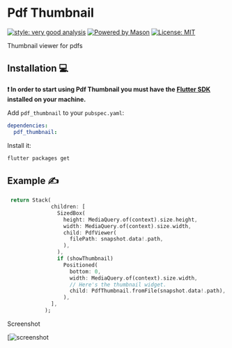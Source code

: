# Pdf Thumbnail

[![style: very good analysis][very_good_analysis_badge]][very_good_analysis_link]
[![Powered by Mason](https://img.shields.io/endpoint?url=https%3A%2F%2Ftinyurl.com%2Fmason-badge)](https://github.com/felangel/mason)
[![License: MIT][license_badge]][license_link]

Thumbnail viewer for pdfs

## Installation 💻

**❗ In order to start using Pdf Thumbnail you must have the [Flutter SDK][flutter_install_link] installed on your machine.**

Add `pdf_thumbnail` to your `pubspec.yaml`:

```yaml
dependencies:
  pdf_thumbnail:
```

Install it:

```sh
flutter packages get
```

## Example ✍️
```dart
 return Stack(
              children: [
                SizedBox(
                  height: MediaQuery.of(context).size.height,
                  width: MediaQuery.of(context).size.width,
                  child: PdfViewer(
                    filePath: snapshot.data!.path,
                  ),
                ),
                if (showThumbnail)
                  Positioned(
                    bottom: 0,
                    width: MediaQuery.of(context).size.width,
                    // Here's the thumbnail widget.
                    child: PdfThumbnail.fromFile(snapshot.data!.path),
                  ),
              ],
            );
```

Screenshot

[![screenshot]

[flutter_install_link]: https://docs.flutter.dev/get-started/install
[github_actions_link]: https://docs.github.com/en/actions/learn-github-actions
[license_badge]: https://img.shields.io/badge/license-MIT-blue.svg
[license_link]: https://opensource.org/licenses/MIT
[logo_black]: https://raw.githubusercontent.com/VGVentures/very_good_brand/main/styles/README/vgv_logo_black.png#gh-light-mode-only
[logo_white]: https://raw.githubusercontent.com/VGVentures/very_good_brand/main/styles/README/vgv_logo_white.png#gh-dark-mode-only
[mason_link]: https://github.com/felangel/mason
[very_good_analysis_badge]: https://img.shields.io/badge/style-very_good_analysis-B22C89.svg
[very_good_analysis_link]: https://pub.dev/packages/very_good_analysis
[very_good_cli_link]: https://pub.dev/packages/very_good_cli
[very_good_coverage_link]: https://github.com/marketplace/actions/very-good-coverage
[very_good_ventures_link]: https://verygood.ventures
[very_good_ventures_link_light]: https://verygood.ventures#gh-light-mode-only
[very_good_ventures_link_dark]: https://verygood.ventures#gh-dark-mode-only
[very_good_workflows_link]: https://github.com/VeryGoodOpenSource/very_good_workflows
[screenshot]: https://ucarecdn.com/53fdf6c0-a1ce-4513-af9e-ab9ec2f2b842/-/preview/1000x400/-/format/auto/-/quality/smart_retina/